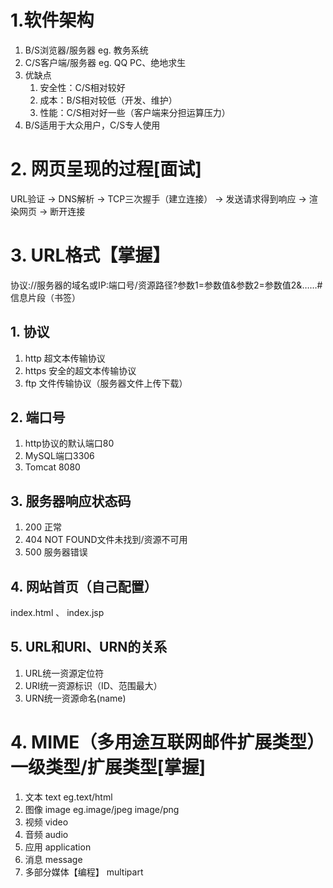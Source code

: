 # 1.软件架构
1. B/S浏览器/服务器 eg. 教务系统
2. C/S客户端/服务器 eg. QQ PC、绝地求生
3. 优缺点
	1. 安全性：C/S相对较好
	2. 成本：B/S相对较低（开发、维护）
	3. 性能：C/S相对好一些（客户端来分担运算压力）
4. B/S适用于大众用户，C/S专人使用
# 2. 网页呈现的过程[面试]
URL验证 -> DNS解析 -> TCP三次握手（建立连接） -> 发送请求得到响应 -> 渲染网页  -> 断开连接
# 3. URL格式【掌握】
协议://服务器的域名或IP:端口号/资源路径?参数1=参数值&参数2=参数值2&……#信息片段（书签）
## 1. 协议
1. http 超文本传输协议
2. https 安全的超文本传输协议
3. ftp 文件传输协议（服务器文件上传下载）
## 2. 端口号
1. http协议的默认端口80
2. MySQL端口3306
3. Tomcat 8080
## 3. 服务器响应状态码
1. 200 正常
2. 404 NOT FOUND文件未找到/资源不可用
3. 500 服务器错误
## 4. 网站首页（自己配置）
index.html 、 index.jsp
## 5. URL和URI、URN的关系
1. URL统一资源定位符
2. URI统一资源标识（ID、范围最大）
3. URN统一资源命名(name)
# 4. MIME（多用途互联网邮件扩展类型）一级类型/扩展类型[掌握]
1. 文本 text  eg.text/html
2. 图像 image eg.image/jpeg  image/png
3. 视频 video
4. 音频 audio
5. 应用 application
6. 消息 message
7. 多部分媒体【编程】 multipart


